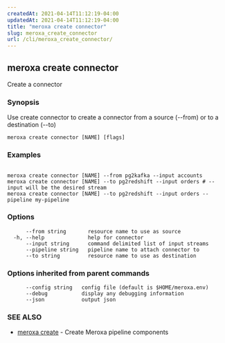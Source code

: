 ```yaml
---
createdAt: 2021-04-14T11:12:19-04:00
updatedAt: 2021-04-14T11:12:19-04:00
title: "meroxa create connector"
slug: meroxa_create_connector
url: /cli/meroxa_create_connector/
---
```

## meroxa create connector

Create a connector

### Synopsis

Use create connector to create a connector from a source (--from) or to a destination (--to)

```
meroxa create connector [NAME] [flags]
```

### Examples

```

meroxa create connector [NAME] --from pg2kafka --input accounts 
meroxa create connector [NAME] --to pg2redshift --input orders # --input will be the desired stream 
meroxa create connector [NAME] --to pg2redshift --input orders --pipeline my-pipeline

```

### Options

```
      --from string       resource name to use as source
  -h, --help              help for connector
      --input string      command delimited list of input streams
      --pipeline string   pipeline name to attach connector to
      --to string         resource name to use as destination
```

### Options inherited from parent commands

```
      --config string   config file (default is $HOME/meroxa.env)
      --debug           display any debugging information
      --json            output json
```

### SEE ALSO

* [meroxa create](meroxa_create)	 - Create Meroxa pipeline components

